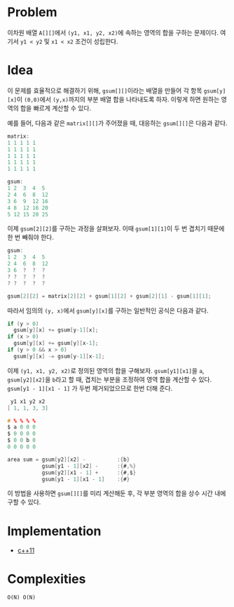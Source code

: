 # Problem

이차원 배열 `A[][]`에서 `(y1, x1, y2, x2)`에 속하는 영역의 합을 구하는 문제이다. 여기서 `y1 < y2` 및 `x1 < x2` 조건이 성립한다.

# Idea

이 문제를 효율적으로 해결하기 위해, `gsum[][]`이라는 배열을 만들어 각 항목 `gsum[y][x]`이 `(0,0)`에서 `(y,x)`까지의 부분 배열 합을 나타내도록 하자. 이렇게 하면 원하는 영역의 합을 빠르게 계산할 수 있다.

예를 들어, 다음과 같은 `matrix[][]`가 주어졌을 때, 대응하는 `gsum[][]`은 다음과 같다.

```c
matrix:
1 1 1 1 1
1 1 1 1 1
1 1 1 1 1
1 1 1 1 1
1 1 1 1 1

gsum:
1 2  3  4  5
2 4  6  8  12
3 6  9  12 16
4 8  12 16 20
5 12 15 20 25
``` 

이제 `gsum[2][2]`를 구하는 과정을 살펴보자. 이때 `gsum[1][1]`이 두 번 겹치기 때문에 한 번 빼줘야 한다.

```c
gsum:
1 2  3  4  5
2 4  6  8  12
3 6  ?  ?  ? 
? ?  ?  ?  ?
? ?  ?  ?  ?

gsum[2][2] = matrix[2][2] + gsum[1][2] + gsum[2][1] - gsum[1][1];
```

따라서 임의의 `(y, x)`에서 `gsum[y][x]`를 구하는 일반적인 공식은 다음과 같다.

```c
if (y > 0)
  gsum[y][x] += gsum[y-1][x];
if (x > 0)
  gsum[y][x] += gsum[y][x-1];
if (y > 0 && x > 0)
  gsum[y][x] -= gsum[y-1][x-1];
```

이제 `(y1, x1, y2, x2)`로 정의된 영역의 합을 구해보자. `gsum[y1][x1]`을 `a`, `gsum[y2][x2]`을 `b`라고 할 때, 겹치는 부분을 조정하여 영역 합을 계산할 수 있다. `gsum[y1 - 1][x1 - 1]` 가 두번 제거되었으므로 한번 더해 준다.

```c
 y1 x1 y2 x2
[ 1, 1, 3, 3]

# % % % %
$ a 0 0 0
$ 0 0 0 0
$ 0 0 b 0
0 0 0 0 0

area sum = gsum[y2][x2] -          :{b}
           gsum[y1 - 1][x2] -      :{#,%}
           gsum[y2][x1 - 1] +      :{#,$}
           gsum[y1 - 1][x1 - 1]    :{#}
```

이 방법을 사용하면 `gsum[][]`를 미리 계산해둔 후, 각 부분 영역의 합을 상수 시간 내에 구할 수 있다.

# Implementation

* [c++11](a.cpp)

# Complexities

```
O(N) O(N)
```
